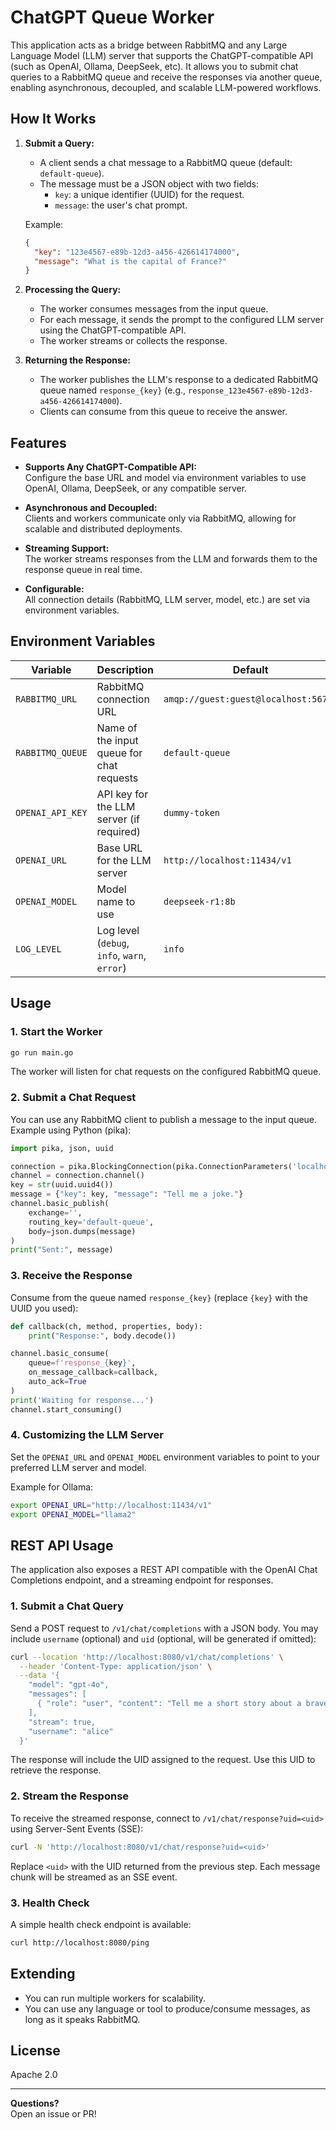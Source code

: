 # ChatGPT Queue Worker

This application acts as a bridge between RabbitMQ and any Large Language Model (LLM) server that supports the ChatGPT-compatible API (such as OpenAI, Ollama, DeepSeek, etc). It allows you to submit chat queries to a RabbitMQ queue and receive the responses via another queue, enabling asynchronous, decoupled, and scalable LLM-powered workflows.

## How It Works

1. **Submit a Query:**  
   - A client sends a chat message to a RabbitMQ queue (default: `default-queue`).
   - The message must be a JSON object with two fields:
     - `key`: a unique identifier (UUID) for the request.
     - `message`: the user's chat prompt.

   Example:
   ```json
   {
     "key": "123e4567-e89b-12d3-a456-426614174000",
     "message": "What is the capital of France?"
   }
   ```

2. **Processing the Query:**  
   - The worker consumes messages from the input queue.
   - For each message, it sends the prompt to the configured LLM server using the ChatGPT-compatible API.
   - The worker streams or collects the response.

3. **Returning the Response:**  
   - The worker publishes the LLM's response to a dedicated RabbitMQ queue named `response_{key}` (e.g., `response_123e4567-e89b-12d3-a456-426614174000`).
   - Clients can consume from this queue to receive the answer.

## Features

- **Supports Any ChatGPT-Compatible API:**  
  Configure the base URL and model via environment variables to use OpenAI, Ollama, DeepSeek, or any compatible server.

- **Asynchronous and Decoupled:**  
  Clients and workers communicate only via RabbitMQ, allowing for scalable and distributed deployments.

- **Streaming Support:**  
  The worker streams responses from the LLM and forwards them to the response queue in real time.

- **Configurable:**  
  All connection details (RabbitMQ, LLM server, model, etc.) are set via environment variables.

## Environment Variables

| Variable           | Description                                      | Default                                 |
|--------------------|--------------------------------------------------|-----------------------------------------|
| `RABBITMQ_URL`     | RabbitMQ connection URL                          | `amqp://guest:guest@localhost:5672/`    |
| `RABBITMQ_QUEUE`   | Name of the input queue for chat requests        | `default-queue`                         |
| `OPENAI_API_KEY`   | API key for the LLM server (if required)         | `dummy-token`                           |
| `OPENAI_URL`       | Base URL for the LLM server                      | `http://localhost:11434/v1`             |
| `OPENAI_MODEL`     | Model name to use                                | `deepseek-r1:8b`                        |
| `LOG_LEVEL`        | Log level (`debug`, `info`, `warn`, `error`)     | `info`                                  |

## Usage

### 1. Start the Worker

```sh
go run main.go
```

The worker will listen for chat requests on the configured RabbitMQ queue.

### 2. Submit a Chat Request

You can use any RabbitMQ client to publish a message to the input queue.  
Example using Python (pika):

```python
import pika, json, uuid

connection = pika.BlockingConnection(pika.ConnectionParameters('localhost'))
channel = connection.channel()
key = str(uuid.uuid4())
message = {"key": key, "message": "Tell me a joke."}
channel.basic_publish(
    exchange='',
    routing_key='default-queue',
    body=json.dumps(message)
)
print("Sent:", message)
```

### 3. Receive the Response

Consume from the queue named `response_{key}` (replace `{key}` with the UUID you used):

```python
def callback(ch, method, properties, body):
    print("Response:", body.decode())

channel.basic_consume(
    queue=f'response_{key}',
    on_message_callback=callback,
    auto_ack=True
)
print('Waiting for response...')
channel.start_consuming()
```

### 4. Customizing the LLM Server

Set the `OPENAI_URL` and `OPENAI_MODEL` environment variables to point to your preferred LLM server and model.

Example for Ollama:
```sh
export OPENAI_URL="http://localhost:11434/v1"
export OPENAI_MODEL="llama2"
```

## REST API Usage

The application also exposes a REST API compatible with the OpenAI Chat Completions endpoint, and a streaming endpoint for responses.

### 1. Submit a Chat Query

Send a POST request to `/v1/chat/completions` with a JSON body. You may include `username` (optional) and `uid` (optional, will be generated if omitted):

```bash
curl --location 'http://localhost:8080/v1/chat/completions' \
  --header 'Content-Type: application/json' \
  --data '{
    "model": "gpt-4o",
    "messages": [
      { "role": "user", "content": "Tell me a short story about a brave knight." }
    ],
    "stream": true,
    "username": "alice"
  }'
```

The response will include the UID assigned to the request. Use this UID to retrieve the response.

### 2. Stream the Response

To receive the streamed response, connect to `/v1/chat/response?uid=<uid>` using Server-Sent Events (SSE):

```bash
curl -N 'http://localhost:8080/v1/chat/response?uid=<uid>'
```

Replace `<uid>` with the UID returned from the previous step. Each message chunk will be streamed as an SSE event.

### 3. Health Check

A simple health check endpoint is available:

```bash
curl http://localhost:8080/ping
```

## Extending

- You can run multiple workers for scalability.
- You can use any language or tool to produce/consume messages, as long as it speaks RabbitMQ.

## License

Apache 2.0

---

**Questions?**  
Open an issue or PR!
